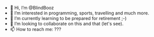 - 👋 Hi, I’m @BlindBooz
- 👀 I’m interested in programming, sports, travelling and much more.
- 🌱 I’m currently learning to be prepared for retirement ;-)
- 💞️ I’m looking to collaborate on this and that (let's see).
- 📫 How to reach me: ???

<!---
BlindBooz/BlindBooz is a ✨ special ✨ repository because its `README.md` (this file) appears on your GitHub profile.
You can click the Preview link to take a look at your changes.
--->
